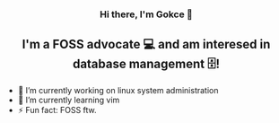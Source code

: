 
<h3 align="center">
Hi there, I'm Gokce</a> 👋
</h3>

<h2 align="center">
I'm a FOSS advocate 💻 and am interesed in database management 🗄️!
</h2> 

- 🔭 I’m currently working on linux system administration
- 🌱 I’m currently learning vim
- ⚡ Fun fact: FOSS ftw.

